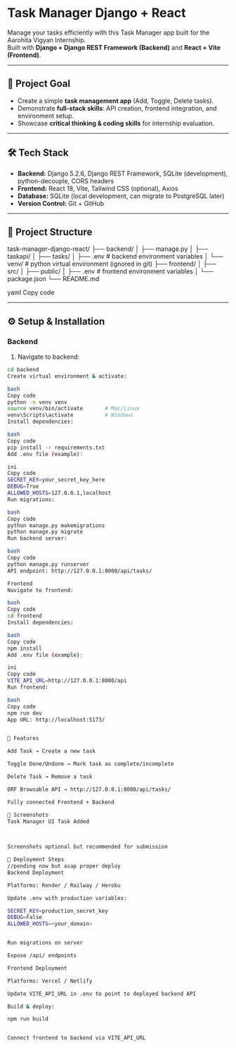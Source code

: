 # Task Manager Django + React

Manage your tasks efficiently with this Task Manager app built for the Aarohita Vigyan Internship.  
Built with **Django + Django REST Framework (Backend)** and **React + Vite (Frontend)**.

---

## 🔹 Project Goal

- Create a simple **task management app** (Add, Toggle, Delete tasks).  
- Demonstrate **full-stack skills**: API creation, frontend integration, and environment setup.  
- Showcase **critical thinking & coding skills** for internship evaluation.  

---

## 🛠 Tech Stack

- **Backend:** Django 5.2.6, Django REST Framework, SQLite (development), python-decouple, CORS headers  
- **Frontend:** React 18, Vite, Tailwind CSS (optional), Axios  
- **Database:** SQLite (local development, can migrate to PostgreSQL later)  
- **Version Control:** Git + GitHub  

---

## 📂 Project Structure

task-manager-django-react/
├── backend/
│ ├── manage.py
│ ├── taskapi/
│ ├── tasks/
│ ├── .env # backend environment variables
│ └── venv/ # python virtual environment (ignored in git)
├── frontend/
│ ├── src/
│ ├── public/
│ ├── .env # frontend environment variables
│ └── package.json
└── README.md

yaml
Copy code

---

## ⚙️ Setup & Installation

### **Backend**

1. Navigate to backend:
```bash
cd backend
Create virtual environment & activate:

bash
Copy code
python -m venv venv
source venv/bin/activate       # Mac/Linux
venv\Scripts\activate          # Windows
Install dependencies:

bash
Copy code
pip install -r requirements.txt
Add .env file (example):

ini
Copy code
SECRET_KEY=your_secret_key_here
DEBUG=True
ALLOWED_HOSTS=127.0.0.1,localhost
Run migrations:

bash
Copy code
python manage.py makemigrations
python manage.py migrate
Run backend server:

bash
Copy code
python manage.py runserver
API endpoint: http://127.0.0.1:8000/api/tasks/

Frontend
Navigate to frontend:

bash
Copy code
cd frontend
Install dependencies:

bash
Copy code
npm install
Add .env file (example):

ini
Copy code
VITE_API_URL=http://127.0.0.1:8000/api
Run frontend:

bash
Copy code
npm run dev
App URL: http://localhost:5173/


📝 Features

Add Task → Create a new task

Toggle Done/Undone → Mark task as complete/incomplete

Delete Task → Remove a task

DRF Browsable API → http://127.0.0.1:8000/api/tasks/

Fully connected Frontend + Backend

📸 Screenshots
Task Manager UI	Task Added

	

Screenshots optional but recommended for submission

🚀 Deployment Steps
//pending now but asap proper deploy
Backend Deployment

Platforms: Render / Railway / Heroku

Update .env with production variables:

SECRET_KEY=production_secret_key
DEBUG=False
ALLOWED_HOSTS=<your_domain>


Run migrations on server

Expose /api/ endpoints

Frontend Deployment

Platforms: Vercel / Netlify

Update VITE_API_URL in .env to point to deployed backend API

Build & deploy:

npm run build


Connect frontend to backend via VITE_API_URL
